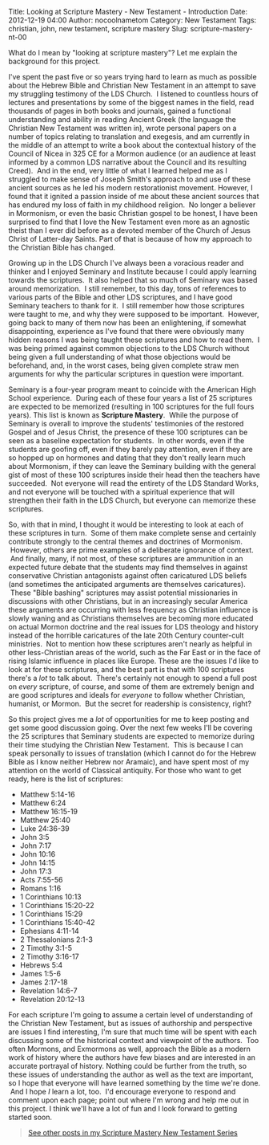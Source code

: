 Title: Looking at Scripture Mastery - New Testament - Introduction
Date: 2012-12-19 04:00
Author: nocoolnametom
Category: New Testament
Tags: christian, john, new testament, scripture mastery
Slug: scripture-mastery-nt-00

What do I mean by "looking at scripture mastery"? Let me explain the
background for this project.

I've spent the past five or so years trying hard to learn as much as
possible about the Hebrew Bible and Christian New Testament in an attempt to
save my struggling testimony of the LDS Church.  I listened to countless hours
of lectures and presentations by some of the biggest names in the field,
read thousands of pages in both books and journals, gained a functional
understanding and ability in reading Ancient Greek (the language the Christian New
Testament was written in), wrote personal papers on a number of topics relating
to translation and exegesis, and am currently in the middle of an attempt
to write a book about the contextual history of the Council of Nicea in 325 CE
for a Mormon audience (or an audience at least informed by a common LDS
narrative about the Council and its resulting Creed).  And in the end, very
little of what I learned helped me as I struggled to make sense of Joseph Smith's
approach to and use of these ancient sources as he led his modern restorationist
movement. However, I found that it ignited a passion inside of me
about these ancient sources that has endured my loss of faith in my childhood
religion.  No longer a believer in Mormonism, or even the basic Christian gospel to
be honest, I have been surprised to find that I love the New Testament even more
as an agnostic theist than I ever did before as a devoted member of the
Church of Jesus Christ of Latter-day Saints. Part of that is because of how my
approach to the Christian Bible has changed.

Growing up in the LDS Church I've always been a voracious reader and
thinker and I enjoyed Seminary and Institute because I could apply learning towards
the scriptures.  It also helped that so much of Seminary was based around
memorization.  I still remember, to this day, tons of references to
various parts of the Bible and other LDS scriptures, and I have good Seminary
teachers to thank for it.  I still remember how those scriptures were taught to
me, and why they were supposed to be important.  However, going back to many of
them now has been an enlightening, if somewhat disappointing, experience as I've
found that there were obviously many hidden reasons I was being taught these
scriptures and how to read them.  I was being primed against common
objections to the LDS Church without being given a full understanding of what
those objections would be beforehand, and, in the worst cases, being given
complete straw men arguments for why the particular scriptures in question were important.

Seminary is a four-year program meant to coincide with the American High
School experience.  During each of these four years a list of 25 scriptures
are expected to be memorized (resulting in 100 scriptures for the full
fours years). This list is known as **Scripture Mastery**.  While the purpose of
Seminary is overall to improve the students' testimonies of the restored Gospel and
of Jesus Christ, the presence of these 100 scriptures can be seen as a baseline
expectation for students.  In other words, even if the students are
goofing off, even if they barely pay attention, even if they are so hopped up on
hormones and dating that they don't really learn much about Mormonism, if they can
leave the Seminary building with the general gist of most of these 100 scriptures
inside their head then the teachers have succeeded.  Not everyone will read
the entirety of the LDS Standard Works, and not everyone will be touched
with a spiritual experience that will strengthen their faith in the LDS
Church, but everyone can memorize these scriptures.

So, with that in mind, I thought it would be interesting to look at each
of these scriptures in turn.  Some of them make complete sense and
certainly contribute strongly to the central themes and doctrines of Mormonism.
 However, others are prime examples of a deliberate ignorance of context.  And
finally, many, if not most, of these scriptures are ammunition in an expected
future debate that the students may find themselves in against conservative
Christian antagonists against often caricatured LDS beliefs (and sometimes the
anticipated arguments are themselves caricatures).  These "Bible bashing"
scriptures may assist potential missionaries in discussions with other Christians, but
in an increasingly secular America these arguments are occurring with less
frequency as Christian influence is slowly waning and as Christians themselves
are becoming more educated on actual Mormon doctrine and the real issues
for LDS theology and history instead of the horrible caricatures of the late
20th Century counter-cult ministries.  Not to mention how these scriptures
aren't nearly as helpful in other less-Christian areas of the world, such as
the Far East or in the face of rising Islamic influence in places like Europe.
These are the issues I'd like to look at for these scriptures, and the best part
is that with 100 scriptures there's a *lot* to talk about.  There's certainly
not enough to spend a full post on *every* scripture, of course, and some of them
are extremely benign and are good scriptures and ideals for *everyone* to
follow whether Christian, humanist, or Mormon.  But the secret for readership
is consistency, right?

So this project gives me a *lot* of opportunities for me to keep posting
and get some good discussion going. Over the next few weeks I'll be covering
the 25 scriptures that Seminary students are expected to memorize during their
time studying the Christian New Testament.  This is because I can speak
personally to issues of translation (which I cannot do for the Hebrew Bible as I know
neither Hebrew nor Aramaic), and have spent most of my attention on the world
of Classical antiquity. For those who want to get ready, here is the list
of scriptures:

-   Matthew 5:14-16
-   Matthew 6:24
-   Matthew 16:15-19
-   Matthew 25:40
-   Luke 24:36-39
-   John 3:5
-   John 7:17
-   John 10:16
-   John 14:15
-   John 17:3
-   Acts 7:55-56
-   Romans 1:16
-   1 Corinthians 10:13
-   1 Corinthians 15:20-22
-   1 Corinthians 15:29
-   1 Corinthians 15:40-42
-   Ephesians 4:11-14
-   2 Thessalonians 2:1-3
-   2 Timothy 3:1-5
-   2 Timothy 3:16-17
-   Hebrews 5:4
-   James 1:5-6
-   James 2:17-18
-   Revelation 14:6-7
-   Revelation 20:12-13

For each scripture I'm going to assume a certain level of understanding
of the Christian New Testament, but as issues of authorship and perspective
are issues I find interesting, I'm sure that much time will be spent with each
discussing some of the historical context and viewpoint of the authors.  Too often
Mormons, and Exmormons as well, approach the Bible as a modern work of history
where the authors have few biases and are interested in an accurate portrayal of
history. Nothing could be further from the truth, so these issues of
understanding the author as well as the text are important, so I hope that everyone will
have learned something by the time we're done.  And I hope *I* learn a lot,
too.  I'd encourage everyone to respond and comment upon each page; point out
where I'm wrong and help me out in this project. I think we'll have a lot of fun
and I look forward to getting started soon.

> [See other posts in my Scripture Mastery New Testament Series][]

  [See other posts in my Scripture Mastery New Testament Series]: |filename|scripture-mastery-new-testament.md "Scripture Mastery: New Testament"
